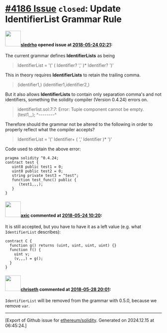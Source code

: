 # [\#4186 Issue](https://github.com/ethereum/solidity/issues/4186) `closed`: Update IdentifierList Grammar Rule

#### <img src="https://avatars.githubusercontent.com/u/15612641?u=c9b4684e8aa13ddf02d475ae04e6784acdca19b3&v=4" width="50">[sledrho](https://github.com/sledrho) opened issue at [2018-05-24 02:21](https://github.com/ethereum/solidity/issues/4186):

The current grammar defines **IdentifierLists** as being
> IdentifierList = '(' ( Identifier? ',' )* Identifier? ')'

This in theory requires **IdentifierLists** to retain the trailing comma.
> (identifier1,)
(identifier1,identifier2,)

But it also allows **IdentifierLists** to contain only separation comma's and not identifiers, something the solidity compiler (Version 0.4.24) errors on.
> identifierlist.sol:7:7: Error: Tuple component cannot be empty.
      (test1,,,);
      ^--------^

Therefore should the grammar not be altered to the following in order to properly reflect what the compiler accepts?
>IdentifierList = '(' Identifier+ ( ',' Identifier )* ')'


Code used to obtain the above error:
``` 
pragma solidity ^0.4.24;
contract test {
   uint8 public test1 = 0;
   uint8 public test2 = 0;
   string private test3 = "test";
   function test_func() public {
      (test1,,,);
   }
}
```

#### <img src="https://avatars.githubusercontent.com/u/20340?v=4" width="50">[axic](https://github.com/axic) commented at [2018-05-24 10:20](https://github.com/ethereum/solidity/issues/4186#issuecomment-391664441):

It is still accepted, but you have to have it as a left value (e.g. what `IdentifierList` describes):
```
contract C {
  function g() returns (uint, uint, uint, uint) {}
  function f() {
    uint v;
    (v,,,) = g();
  }
}
```

#### <img src="https://avatars.githubusercontent.com/u/9073706?v=4" width="50">[chriseth](https://github.com/chriseth) commented at [2018-05-28 20:01](https://github.com/ethereum/solidity/issues/4186#issuecomment-392595284):

`IdentifierList` will be removed from the grammar with 0.5.0, because we remove `var`.


-------------------------------------------------------------------------------



[Export of Github issue for [ethereum/solidity](https://github.com/ethereum/solidity). Generated on 2024.12.15 at 06:45:24.]
